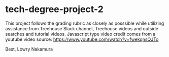 # tech-degree-project-2
This project follows the grading rubric as closely as posssible while utilizing assistance from Treehouse Slack channel, Treehouse videos and outside searches and tutorial videos.
Javascript type video credit comes from a youtube video source: 
https://www.youtube.com/watch?v=fwekqnsQJTo

Best,
Lowry Nakamura